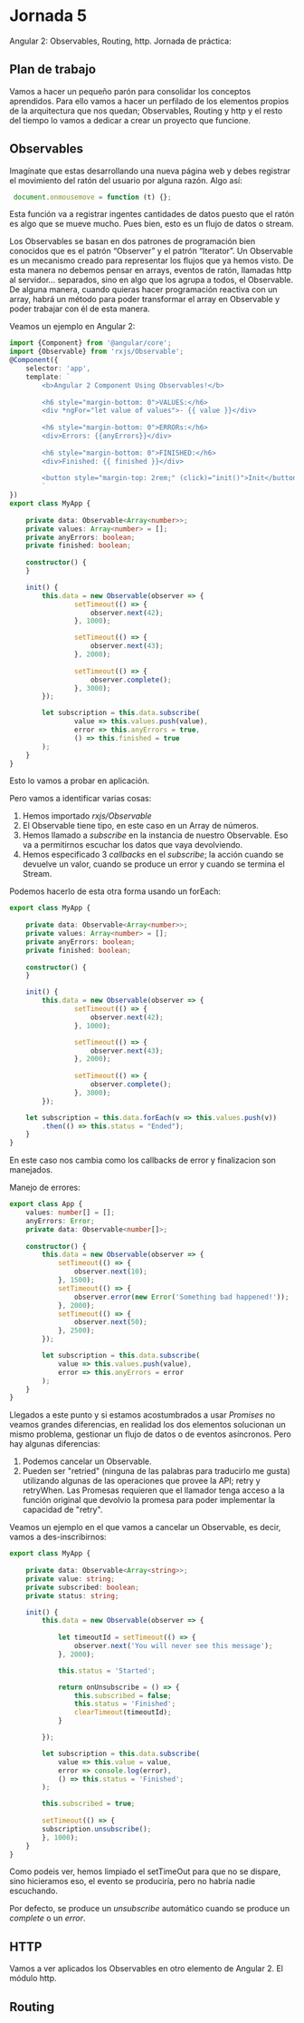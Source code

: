 # Jornada 5

Angular 2: Observables, Routing, http. Jornada de práctica:

## Plan de trabajo

Vamos a hacer un pequeño parón para consolidar los conceptos aprendidos. Para ello vamos a hacer un perfilado de los elementos propios de la arquitectura que nos quedan; Observables, Routing y http y el resto del tiempo lo vamos a dedicar a crear un proyecto que funcione.

## Observables

Imagínate que estas desarrollando una nueva página web y debes registrar el movimiento del ratón del usuario por alguna razón. Algo así:

```javascript
 document.onmousemove = function (t) {};
 ```

 Esta función va a registrar ingentes cantidades de datos puesto que el ratón es algo que se mueve mucho. Pues bien, esto es un flujo de datos o stream.

Los Observables se basan en dos patrones de programación bien conocidos que es el patrón “Observer” y el patrón “Iterator”. Un Observable es un mecanismo creado para representar los flujos que ya hemos visto. De esta manera no debemos pensar en arrays, eventos de ratón, llamadas http al servidor… separados, sino en algo que los agrupa a todos, el Observable. De alguna manera, cuando quieras hacer programación reactiva con un array, habrá un método para poder transformar el array en Observable y poder trabajar con él de esta manera.

Veamos un ejemplo en Angular 2:

```typescript
import {Component} from '@angular/core';
import {Observable} from 'rxjs/Observable';
@Component({
    selector: 'app',
    template: `
        <b>Angular 2 Component Using Observables!</b>
        
        <h6 style="margin-bottom: 0">VALUES:</h6>
        <div *ngFor="let value of values">- {{ value }}</div>
        
        <h6 style="margin-bottom: 0">ERRORs:</h6>
        <div>Errors: {{anyErrors}}</div>
        
        <h6 style="margin-bottom: 0">FINISHED:</h6>
        <div>Finished: {{ finished }}</div>
        
        <button style="margin-top: 2rem;" (click)="init()">Init</button>
        `
})
export class MyApp {
    
    private data: Observable<Array<number>>;
    private values: Array<number> = [];
    private anyErrors: boolean;
    private finished: boolean;
    
    constructor() {
    }

    init() {
        this.data = new Observable(observer => {
                setTimeout(() => {
                    observer.next(42);
                }, 1000);

                setTimeout(() => {
                    observer.next(43);
                }, 2000);
                
                setTimeout(() => {
                    observer.complete();
                }, 3000);
        });

        let subscription = this.data.subscribe(
                value => this.values.push(value),
                error => this.anyErrors = true,
                () => this.finished = true
        );
    }
}
```

Esto lo vamos a probar en aplicación.

Pero vamos a identificar varias cosas:

1. Hemos importado _rxjs/Observable_ 
2. El Observable tiene tipo, en este caso en un Array de números.
3. Hemos llamado a _subscribe_ en la instancia de nuestro Observable. Eso va a permitirnos escuchar los datos que vaya devolviendo.
3. Hemos especificado 3 _callbacks_ en el _subscribe_; la acción cuando se devuelve un valor, cuando se produce un error y cuando se termina el Stream.

Podemos hacerlo de esta otra forma usando un forEach:

```typescript
export class MyApp {
    
    private data: Observable<Array<number>>;
    private values: Array<number> = [];
    private anyErrors: boolean;
    private finished: boolean;
    
    constructor() {
    }

    init() {
        this.data = new Observable(observer => {
                setTimeout(() => {
                    observer.next(42);
                }, 1000);

                setTimeout(() => {
                    observer.next(43);
                }, 2000);
                
                setTimeout(() => {
                    observer.complete();
                }, 3000);
        });

    let subscription = this.data.forEach(v => this.values.push(v))
        .then(() => this.status = "Ended");
    }
}
```

En este caso nos cambia como los callbacks de error y finalizacion son manejados.

Manejo de errores:

```typescript
export class App {
    values: number[] = [];
    anyErrors: Error;
    private data: Observable<number[]>;
    
    constructor() {
        this.data = new Observable(observer => {
            setTimeout(() => {
                observer.next(10);
            }, 1500);
            setTimeout(() => {
                observer.error(new Error('Something bad happened!'));
            }, 2000);
            setTimeout(() => {
                observer.next(50);
            }, 2500);
        });

        let subscription = this.data.subscribe(
            value => this.values.push(value),
            error => this.anyErrors = error
        );
    }
}
```

Llegados a este punto y si estamos acostumbrados a usar *Promises* no veamos grandes diferencias, en realidad los dos elementos solucionan un mismo problema, gestionar un flujo de datos o de eventos asíncronos. Pero hay algunas diferencias:

1. Podemos cancelar un Observable.
2. Pueden ser "retried" (ninguna de las palabras para traducirlo me gusta) utilizando algunas de las operaciones que provee la API; retry y retryWhen. Las Promesas requieren que el llamador tenga acceso a la función original que devolvio la promesa para poder implementar la capacidad de "retry".


Veamos un ejemplo en el que vamos a cancelar un Observable, es decir, vamos a des-inscribirnos:

```typescript
export class MyApp {
    
    private data: Observable<Array<string>>;
    private value: string;
    private subscribed: boolean;
    private status: string;

    init() {
        this.data = new Observable(observer => {
            
            let timeoutId = setTimeout(() => {
                observer.next('You will never see this message');
            }, 2000);

            this.status = 'Started';

            return onUnsubscribe = () => {
                this.subscribed = false;
                this.status = 'Finished';
                clearTimeout(timeoutId);
            }

        });

        let subscription = this.data.subscribe(
            value => this.value = value,
            error => console.log(error),
            () => this.status = 'Finished';
        );

        this.subscribed = true;
    
        setTimeout(() => {
        subscription.unsubscribe();
        }, 1000);
    }
}
```

Como podeis ver, hemos limpiado el setTimeOut para que no se dispare, sino hicieramos eso, el evento se produciría, pero no habría nadie escuchando.

Por defecto, se produce un *unsubscribe* automático cuando se produce un *complete* o un *error*.

## HTTP

Vamos a ver aplicados los Observables en otro elemento de Angular 2. El módulo http.



## Routing


